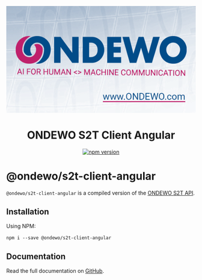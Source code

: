 <!-- NOTE: THIS IS THE README FOR NPM; GITHUB README IN .github-FOLDER -->

<p align="center">
  <a href="https://www.ondewo.com">
    <img alt="ONDEWO Logo" src="https://raw.githubusercontent.com/ondewo/ondewo-logos/master/github/ondewo_logo_github_2.png"/>
  </a>
  <h1 align="center">
    ONDEWO S2T Client Angular
  </h1>
  <p align="center">
    <a href="https://www.npmjs.com/package/@ondewo/s2t-client-angular"><img src="https://badge.fury.io/js/%40ondewo%2Fs2t-client-angular.svg" alt="npm version" height="18"></a>
  </p>
</p>

# @ondewo/s2t-client-angular

`@ondewo/s2t-client-angular` is a compiled version of the [ONDEWO S2T API](https://github.com/ondewo/ondewo-s2t-api).

## Installation

Using NPM:

```shell
npm i --save @ondewo/s2t-client-angular
```

## Documentation

Read the full documentation on [GitHub](https://github.com/ondewo/ondewo-s2t-client-angular).
